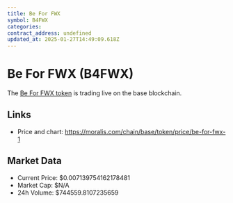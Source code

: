 ```yaml
---
title: Be For FWX
symbol: B4FWX
categories: 
contract_address: undefined
updated_at: 2025-01-27T14:49:09.618Z
---
```


# Be For FWX (B4FWX)
The [Be For FWX token](https://moralis.com/chain/base/token/price/be-for-fwx-1) is trading live on the base blockchain.

## Links
- Price and chart: https://moralis.com/chain/base/token/price/be-for-fwx-1

## Market Data
- Current Price: $0.007139754162178481
- Market Cap: $N/A
- 24h Volume: $744559.8107235659
